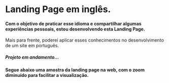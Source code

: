 # Landing Page em inglês.
#### Com o objetivo de praticar esse idioma e compartilhar algumas experiências pessoais, estou desenvolvendo esta Landing Page.
Mais para frente, poderei aplicar esses conhecimentos no desenvolvimento de um site em português.
##### Projeto em andamento...

**Segue abaixo uma amostra da landing page na web, com o zoom diminuído para facilitar a visualização.**

